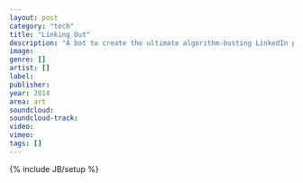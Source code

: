 ```yaml
---
layout: post
category: "tech"
title: "Linking Out"
description: "A bot to create the ultimate algorithm-busting LinkedIn profile"
image: 
genre: []
artist: []
label: 
publisher: 
year: 2014 
area: art
soundcloud: 
soundcloud-track: 
video: 
vimeo: 
tags: []
---
```

{% include JB/setup %}
